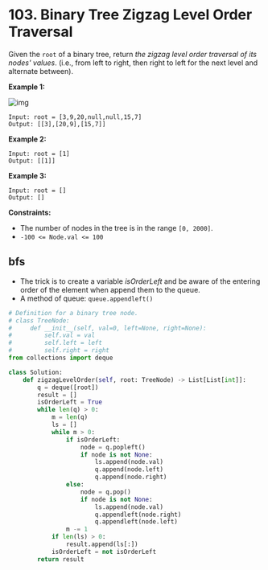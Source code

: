 # 103. Binary Tree Zigzag Level Order Traversal

Given the `root` of a binary tree, return *the zigzag level order traversal of its nodes' values*. (i.e., from left to right, then right to left for the next level and alternate between).

 

**Example 1:**

![img](https://assets.leetcode.com/uploads/2021/02/19/tree1.jpg)

```
Input: root = [3,9,20,null,null,15,7]
Output: [[3],[20,9],[15,7]]
```

**Example 2:**

```
Input: root = [1]
Output: [[1]]
```

**Example 3:**

```
Input: root = []
Output: []
```

 

**Constraints:**

- The number of nodes in the tree is in the range `[0, 2000]`.
- `-100 <= Node.val <= 100`



## bfs

- The trick is to create a variable *isOrderLeft* and be aware of the entering order of the element when append them to the queue.
- A method of queue: ```queue.appendleft()```

```python
# Definition for a binary tree node.
# class TreeNode:
#     def __init__(self, val=0, left=None, right=None):
#         self.val = val
#         self.left = left
#         self.right = right
from collections import deque

class Solution:
    def zigzagLevelOrder(self, root: TreeNode) -> List[List[int]]:
        q = deque([root])
        result = []
        isOrderLeft = True
        while len(q) > 0:
            m = len(q)
            ls = []
            while m > 0:
                if isOrderLeft:
                    node = q.popleft()
                    if node is not None:
                        ls.append(node.val)
                        q.append(node.left)
                        q.append(node.right)
                else:
                    node = q.pop()
                    if node is not None:
                        ls.append(node.val)
                        q.appendleft(node.right)
                        q.appendleft(node.left)
                m -= 1
            if len(ls) > 0:
                result.append(ls[:])
            isOrderLeft = not isOrderLeft
        return result
```


